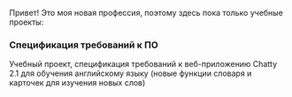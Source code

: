 Привет! Это моя новая профессия, поэтому здесь пока только учебные проекты:

### Спецификация требований к ПО
Учебный проект, спецификация требований к веб-приложению Chatty 2.1 для обучения английскому языку (новые функции словаря и карточек для изучения новых слов)
